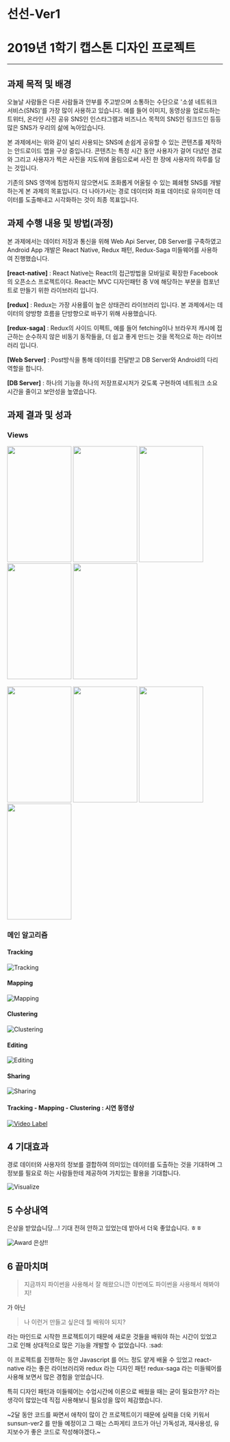 선선-Ver1
=============
# 2019년 1학기 캡스톤 디자인 프로젝트
*****

## 과제 목적 및 배경

오늘날 사람들은 다른 사람들과 안부를 주고받으며 소통하는 수단으로 '소셜 네트워크 서비스(SNS)’를 가장 많이 사용하고 있습니다. 예를 들어 이미지, 동영상을 업로드하는 트위터, 온라인 사진 공유 SNS인 인스타그램과 비즈니스 목적의 SNS인 링크드인 등등 많은 SNS가 우리의 삶에 녹아있습니다.
  
본 과제에서는 위와 같이 널리 사용되는 SNS에 손쉽게 공유할 수 있는 콘텐츠를 제작하는 안드로이드 앱을 구상 중입니다. 콘텐츠는 특정 시간 동안 사용자가 걸어 다녔던 경로와 그리고 사용자가 찍은 사진을 지도위에 올림으로써 사진 한 장에 사용자의 하루를 담는 것입니다.

기존의 SNS 영역에 침범하지 않으면서도 조화롭게 어울릴 수 있는 폐쇄형 SNS를 개발하는게 본 과제의 목표입니다. 더 나아가서는 경로 데이터와 좌표 데이터로 유의미한 데이터를 도출해내고 시각화하는 것이 최종 목표입니다.


## 과제 수행 내용 및 방법(과정)

본 과제에서는 데이터 저장과 통신을 위해 Web Api Server, DB Server를 구축하였고 Android App 개발은 React Native, Redux 패턴, Redux-Saga 미들웨어를 사용하여 진행했습니다.

<b>[react-native]</b>  : React Native는 React의 접근방법을 모바일로 확장한 Facebook의 오픈소스 프로젝트이다. React는 MVC 디자인패턴 중 V에 해당하는 부분을 컴포넌트로 만들기 위한 라이브러리 입니다.<br>

<b>[redux]</b> : Redux는 가장 사용률이 높은 상태관리 라이브러리 입니다. 본 과제에서는 데이터의 양방향 흐름을 단방향으로 바꾸기 위해 사용했습니다.<br>

<b>[redux-saga]</b> : Redux의 사이드 이펙트, 예를 들어 fetching이나 브라우저 캐시에 접근하는 순수하지 않은 비동기 동작들을, 더 쉽고 좋게 만드는 것을 목적으로 하는 라이브러리 입니다.<br>

<b>[Web Server]</b> : Post방식을 통해 데이터를 전달받고 DB Server와 Android의 다리 역할을 합니다.<br>

<b>[DB Server]</b> : 하나의 기능을 하나의 저장프로시저가 갖도록 구현하여 네트워크 소요시간을 줄이고 보안성을 높였습니다.


## 과제 결과 및 성과
### Views

<img width = "150" height = "270" src = "./img/1.jpg"> <img width = "150" height = "270" src = "./img/2-1.jpg"> <img width = "150" height = "270" src = "./img/3.jpg"> <img width = "150" height = "270" src = "./img/4.jpg"> <img width = "150" height = "270" src = "./img/5.jpg">

<img width = "150" height = "270" src = "./img/6.jpg"> <img width = "150" height = "270" src = "./img/7.jpg"> <img width = "150" height = "270" src = "./img/8-1.jpg"> <img width = "150" height = "270" src = "./img/9.jpg">

### 메인 알고리즘

#### Tracking
![Tracking](img/sunsun-idea-1.png)

#### Mapping
![Mapping](img/sunsun-idea-2.png)

#### Clustering
![Clustering](img/sunsun-idea-3.png)

#### Editing
![Editing](img/sunsun-idea-4.png)

#### Sharing
![Sharing](img/sunsun-idea-5.png)

#### Tracking - Mapping - Clustering : 시연 동영상
[![Video Label](./img/you.jpg)](https://www.youtube.com/watch?v=vQNNJhXDhmg)

## 4 기대효과

경로 데이터와 사용자의 정보를 결합하여 의미있는 데이터를 도출하는 것을 기대하며 그 정보를 필요로 하는 사람들한테 제공하여 가치있는 활용을 기대합니다.

![Visualize](./img/visualize.png)

## 5 수상내역

은상을 받았습니당...! 기대 전혀 안하고 있었는데 받아서 더욱 좋았습니다. ㅎㅎ <br>

![Award](./img/award-1.jpg) 은상!!

## 6 끝마치며

>지금까지 파이썬을 사용해서 잘 해왔으니깐 이번에도 파이썬을 사용해서 해봐야지!

가 아닌 

>나 이런거 만들고 싶은데 뭘 배워야 되지?

라는 마인드로 시작한 프로젝트이기 때문에 새로운 것들을 배워야 하는 시간이 있었고 그로 인해 상대적으로 많은 기능을 개발할 수 없었습니다. :sad:

이 프로젝트를 진행하는 동안 Javascript 를 어느 정도 얕게 배울 수 있었고 react-native 라는 좋은 라이브러리와 redux 라는 디자인 패턴 redux-saga 라는 미들웨어를 사용해 보면서 많은 경험을 얻었습니다.

특히 디자인 패턴과 미들웨어는 수업시간에 이론으로 배웠을 때는 굳이 필요한가? 라는 생각이 많았는데 직접 사용해보니 필요성을 많이 체감했습니다.

~2달 동안 코드를 짜면서 애착이 많이 간 프로젝트이기 때문에 실력을 더욱 키워서 sunsun-ver2 를 만들 예정이고 그 때는 스파게티 코드가 아닌 가독성과, 재사용성, 유지보수가 좋은 코드로 작성해야겠다.~
